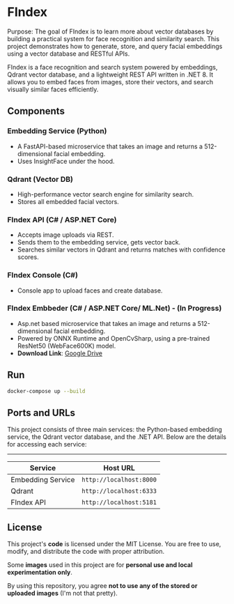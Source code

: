 # FIndex

Purpose:
The goal of FIndex is to learn more about vector databases by building a practical system for face recognition and similarity search. This project demonstrates how to generate, store, and query facial embeddings using a vector database and RESTful APIs.

FIndex is a face recognition and search system powered by embeddings, Qdrant vector database, and a lightweight REST API written in .NET 8. It allows you to embed faces from images, store their vectors, and search visually similar faces efficiently.

## Components

### Embedding Service (Python)

- A FastAPI-based microservice that takes an image and returns a 512-dimensional facial embedding.
- Uses InsightFace under the hood.

### Qdrant (Vector DB)

- High-performance vector search engine for similarity search.
- Stores all embedded facial vectors.

### FIndex API (C# / ASP.NET Core)

- Accepts image uploads via REST.
- Sends them to the embedding service, gets vector back.
- Searches similar vectors in Qdrant and returns matches with confidence scores.

### FIndex Console (C#)

- Console app to upload faces and create database.

### FIndex Embbeder (C# / ASP.NET Core/ ML.Net) - (In Progress)

- Asp.net based microservice that takes an image and returns a 512-dimensional facial embedding.
- Powered by ONNX Runtime and OpenCvSharp, using a pre-trained ResNet50 (WebFace600K) model.
- **Download Link**: [Google Drive](https://drive.usercontent.google.com/download?id=1N0GL-8ehw_bz2eZQWz2b0A5XBdXdxZhg)

## Run

```bash
docker-compose up --build
```

## Ports and URLs

This project consists of three main services: the Python-based embedding service, the Qdrant vector database, and the .NET API. Below are the details for accessing each service:

---

| Service           | Host URL                |
| ----------------- | ----------------------- |
| Embedding Service | `http://localhost:8000` |
| Qdrant            | `http://localhost:6333` |
| FIndex API        | `http://localhost:5181` |


## License

This project's **code** is licensed under the MIT License.
You are free to use, modify, and distribute the code with proper attribution.

Some **images** used in this project are for **personal use and local experimentation only**.

By using this repository, you agree **not to use any of the stored or uploaded images** (I'm not that pretty).


